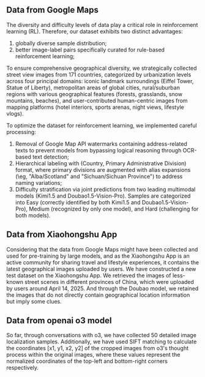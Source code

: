 ## Data from Google Maps

The diversity and difficulty levels of data play a critical role in reinforcement learning (RL). Therefore, our dataset exhibits two distinct advantages: 
1) globally diverse sample distribution;
2) better image-label pairs specifically curated for rule-based reinforcement learning;

To ensure comprehensive geographical diversity, we strategically collected street view images from 171 countries, categorized by urbanization levels across four principal domains: iconic landmark surroundings (Eiffel Tower, Statue of Liberty), metropolitan areas of global cities, rural/suburban regions with various geographical features (forests, grasslands, snow mountains, beaches), and user-contributed human-centric images from mapping platforms (hotel interiors, sports arenas, night views, lifestyle vlogs).

To optimize the dataset for reinforcement learning, we implemented careful processing: 
1) Removal of Google Map API watermarks containing address-related texts to prevent models from bypassing logical reasoning through OCR-based text detection;
2) Hierarchical labeling with (Country, Primary Administrative Division) format, where primary divisions are augmented with alias expansions (\eg, "Alba/Scotland" and "Sichuan/Sichuan Province") to address naming variations;
3) Difficulty stratification via joint predictions from two leading multimodal models (Kimi1.5 and Doubao1.5-Vision-Pro). Samples are categorized into Easy (correctly identified by both Kimi1.5 and Doubao1.5-Vision-Pro), Medium (recognized by only one model), and Hard (challenging for both models).

## Data from Xiaohongshu App

Considering that the data from Google Maps might have been collected and used for pre-training by large models, and as the Xiaohongshu App is an active community for sharing travel and lifestyle experiences, it contains the latest geographical images uploaded by users. We have constructed a new test dataset on the Xiaohongshu App. We retrieved the images of less-known street scenes in different provinces of China, which were uploaded by users around April 14, 2025. And through the Doubao model, we retained the images that do not directly contain geographical location information but imply some clues.  

## Data from openai o3 model
So far, through conversations with o3, we have collected 50 detailed image localization samples. Additionally, we have used SIFT matching to calculate the coordinates [x1, y1, x2, y2] of the cropped images from o3's thought process within the original images, where these values represent the normalized coordinates of the top-left and bottom-right corners respectively.
